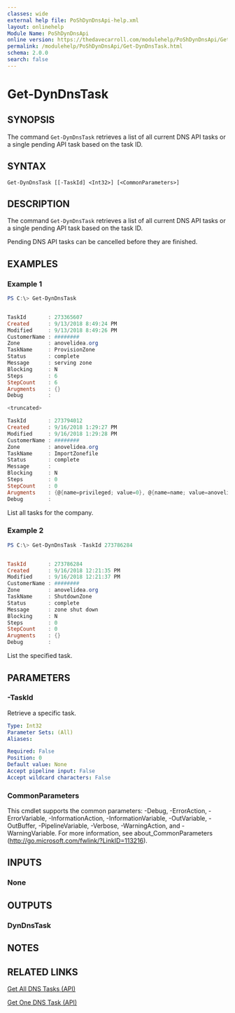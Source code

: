 ```yaml
---
classes: wide
external help file: PoShDynDnsApi-help.xml
layout: onlinehelp
Module Name: PoShDynDnsApi
online version: https://thedavecarroll.com/modulehelp/PoShDynDnsApi/Get-DynDnsTask.html
permalink: /modulehelp/PoShDynDnsApi/Get-DynDnsTask.html
schema: 2.0.0
search: false
---
```


# Get-DynDnsTask

## SYNOPSIS
The command `Get-DynDnsTask` retrieves a list of all current DNS API tasks or a single pending API task based on the task ID.

## SYNTAX

```
Get-DynDnsTask [[-TaskId] <Int32>] [<CommonParameters>]
```

## DESCRIPTION
The command `Get-DynDnsTask` retrieves a list of all current DNS API tasks or a single pending API task based on the task ID.

Pending DNS API tasks can be cancelled before they are finished.

## EXAMPLES

### Example 1
```powershell
PS C:\> Get-DynDnsTask


TaskId       : 273365607
Created      : 9/13/2018 8:49:24 PM
Modified     : 9/13/2018 8:49:26 PM
CustomerName : ########
Zone         : anovelidea.org
TaskName     : ProvisionZone
Status       : complete
Message      : serving zone
Blocking     : N
Steps        : 6
StepCount    : 6
Arugments    : {}
Debug        :

<truncated>

TaskId       : 273794012
Created      : 9/16/2018 1:29:27 PM
Modified     : 9/16/2018 1:29:28 PM
CustomerName : ########
Zone         : anovelidea.org
TaskName     : ImportZonefile
Status       : complete
Message      :
Blocking     : N
Steps        : 0
StepCount    : 0
Arugments    : {@{name=privileged; value=0}, @{name=name; value=anovelidea.org}}
Debug        :
```

List all tasks for the company.

### Example 2
```powershell
PS C:\> Get-DynDnsTask -TaskId 273786284


TaskId       : 273786284
Created      : 9/16/2018 12:21:35 PM
Modified     : 9/16/2018 12:21:37 PM
CustomerName : ########
Zone         : anovelidea.org
TaskName     : ShutdownZone
Status       : complete
Message      : zone shut down
Blocking     : N
Steps        : 0
StepCount    : 0
Arugments    : {}
Debug        :
```

List the specified task.

## PARAMETERS

### -TaskId
Retrieve a specific task.

```yaml
Type: Int32
Parameter Sets: (All)
Aliases:

Required: False
Position: 0
Default value: None
Accept pipeline input: False
Accept wildcard characters: False
```

### CommonParameters
This cmdlet supports the common parameters: -Debug, -ErrorAction, -ErrorVariable, -InformationAction, -InformationVariable, -OutVariable, -OutBuffer, -PipelineVariable, -Verbose, -WarningAction, and -WarningVariable. For more information, see about_CommonParameters (http://go.microsoft.com/fwlink/?LinkID=113216).

## INPUTS

### None

## OUTPUTS

### DynDnsTask

## NOTES

## RELATED LINKS

[Get All DNS Tasks (API)](https://help.dyn.com/get-all-dns-tasks-api/)

[Get One DNS Task (API)](https://help.dyn.com/get-one-dns-task-api/)